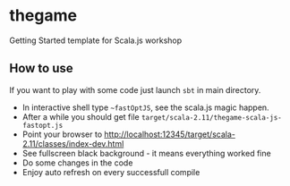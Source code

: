 # thegame

Getting Started template for Scala.js workshop

## How to use

If you want to play with some code just launch `sbt` in main directory.
 * In interactive shell type `~fastOptJS`, see the scala.js magic happen.
 * After a while you should get file `target/scala-2.11/thegame-scala-js-fastopt.js`
 * Point your browser to
[http://localhost:12345/target/scala-2.11/classes/index-dev.html](http://localhost:12345/target/scala-2.11/classes/index-dev.html)
 * See fullscreen black background - it means everything worked fine
 * Do some changes in the code
 * Enjoy auto refresh on every successfull compile